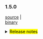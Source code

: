 ### 1.5.0 	

 [source](https://github.com/seata/seata/archive/v1.5.0.zip) |	
 [binary](https://github.com/seata/seata/releases/download/v1.5.0/seata-server-1.5.0.zip) 	

<details>	
  <summary><mark>Release notes</mark></summary>	


  ### Seata 1.5.0	

  Seata 1.5.0 Released.	

  Seata is an easy-to-use, high-performance, open source distributed transaction solution.	

  The version is updated as follows:	

  ### feature：	

  - [[#3172](https://github.com/seata/seata/pull/3172)] support rollback info compress	
  - [[#3372](https://github.com/seata/seata/pull/3372)] Saga support customize whether update last retry log	
  - [[#3411](https://github.com/seata/seata/pull/3411)] support seata server thread pool parameters configuration	
  - [[#3348](https://github.com/seata/seata/pull/3348)] support redis sentinel mode	
  - [[#2667](https://github.com/seata/seata/pull/2667)] support password decryption	
  - [[#3427](https://github.com/seata/seata/pull/3427)] add distributed lock interface	


  ### bugfix：	

  - [[#3258](https://github.com/seata/seata/pull/3258)] fix AsyncWorker potential OOM problem 	
  - [[#3293](https://github.com/seata/seata/pull/3293)] configuration cache get value cast exception	
  - [[#3241](https://github.com/seata/seata/pull/3241)] forbidden use order by or limit in multi sql	
  - [[#3406](https://github.com/seata/seata/pull/3406)] fix the value can not be push to nacos when special charset in config.txt	
  - [[#3418](https://github.com/seata/seata/pull/3418)] fix getGeneratedKeys may get history pk	
  - [[#3408](https://github.com/seata/seata/pull/3408)] run with jar file and not package third lib into jar file, this.getClass().getClassLoader() will be null	
  - [[#3431](https://github.com/seata/seata/pull/3431)] fix property bean may not be initialized when reading configuration	
  - [[#3413](https://github.com/seata/seata/pull/3413)] fix the logic of rollback to savepoint and release to savepoint	
  - [[#3443](https://github.com/seata/seata/pull/3443)] send the `seata-server` log to `logstash` or `kafka`	

  ### optimize： 	

  - [[#3383](https://github.com/seata/seata/pull/3383)] optimize StatementProxyTest unit test 	
  - [[#3341](https://github.com/seata/seata/pull/3341)] get config from file system even without file: prefix	
  - [[#3385](https://github.com/seata/seata/pull/3385)] optimize github action	
  - [[#3175](https://github.com/seata/seata/pull/3175)] improve UUIDGenerator using "history time" version of snowflake algorithm 	
  - [[#3291](https://github.com/seata/seata/pull/3291)] mysql jdbc connect param	
  - [[#3336](https://github.com/seata/seata/pull/3336)] get netty config property from system properties	
  - [[#3369](https://github.com/seata/seata/pull/3369)] add github action secrets env for dockerHub	
  - [[#3343](https://github.com/seata/seata/pull/3343)] Migrate CI provider from Travis CI to Github Actions	
  - [[#3365](https://github.com/seata/seata/pull/3365)] optimize ParameterParserTest test case failed	
  - [[#3359](https://github.com/seata/seata/pull/3359)] remove unused test case	
  - [[#3397](https://github.com/seata/seata/pull/3397)] add the change records folder	
  - [[#3303](https://github.com/seata/seata/pull/3303)] supports reading all configurations from a single Nacos dataId	
  - [[#3380](https://github.com/seata/seata/pull/3380)] globalTransactionScanner listener optimize	
  - [[#3123](https://github.com/seata/seata/pull/3123)] The server directory is build by version, and build only when the profile is release-seata	
  - [[#3415](https://github.com/seata/seata/pull/3415)] optimize maven clean plugin to clear the distribution directory 	
  - [[#3316](https://github.com/seata/seata/pull/3316)] optimize the property bean may not be initialized while reading config value	
  - [[#3420](https://github.com/seata/seata/pull/3420)] optimize enumerated classes and add unit tests	
  - [[#3436](https://github.com/seata/seata/pull/3436)] optimize typo in SQLType class 	
  - [[#3439](https://github.com/seata/seata/pull/3439)] adjust the order of springApplicationContextProvider


  ### test	

  - [[#3381](https://github.com/seata/seata/pull/3381)] test case for tmClient	

  Thanks to these contributors for their code commits. Please report an unintended omission.  	

  - [slievrly](https://github.com/slievrly) 	
  - [selfishlover](https://github.com/selfishlover)	
  - [l8189352](https://github.com/l81893521)	
  - [hoverruan](https://github.com/hoverruan ) 	
  - [jsbxyyx](https://github.com/jsbxyyx) 	
  - [caohdgege](https://github.com/caohdgege) 	
  - [a364176773](https://github.com/a364176773)	
  - [anselleeyy](https://github.com/anselleeyy)	
  - [Ifdevil](https://github.com/Ifdevil)	
  - [Rubbernecker](https://github.com/Rubbernecker)	
  - [lvxianzheng](https://github.com/lvxianzheng)	
  - [lj2018110133](https://github.com/lj2018110133)	
  - [wangliang181230](https://github.com/wangliang181230)	
  - [xingfudeshi](https://github.com/xingfudeshi)	
  - [MentosL](https://github.com/MentosL)	
  - [lian88jian](https://github.com/lian88jian)	

  Also, we receive many valuable issues, questions and advices from our community. Thanks for you all.	

   #### Link	

   - **Seata:** https://github.com/seata/seata  	
   - **Seata-Samples:** https://github.com/seata/seata-samples   	
   - **Release:** https://github.com/seata/seata/releases	
   - **WebSite:** https://seata.io	

</details>